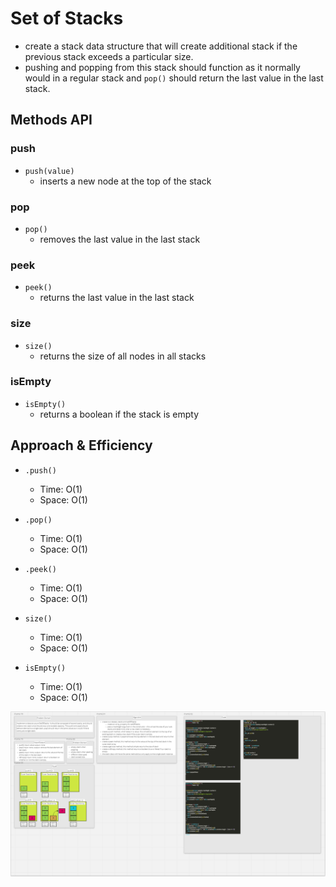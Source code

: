 # Set of Stacks

- create a stack data structure that will create additional stack if the previous stack exceeds a particular size.
- pushing and popping from this stack should function as it normally would in a regular stack and `pop()` should return the last value in the last stack.

## Methods API

### push

- `push(value)`
  - inserts a new node at the top of the stack

### pop

- `pop()`
  - removes the last value in the last stack

### peek

- `peek()`
  - returns the last value in the last stack

### size

- `size()`
  - returns the size of all nodes in all stacks

### isEmpty

- `isEmpty()`
  - returns a boolean if the stack is empty

## Approach & Efficiency

- `.push()`
  - Time: O(1)
  - Space: O(1)

- `.pop()`
  - Time: O(1)
  - Space: O(1)

- `.peek()`
  - Time: O(1)
  - Space: O(1)

- `size()`
  - Time: O(1)
  - Space: O(1)

- `isEmpty()`
  - Time: O(1)
  - Space: O(1)

![Set Of Stacks](../assets/setOfStacks.PNG)
